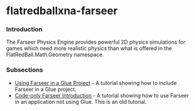 # flatredballxna-farseer

### Introduction

The Farseer Physics Engine provides powerful 2D physics simulations for games which need more realistic physics than what is offered in the FlatRedBall.Math.Geometry namespace.

### Subsections

* [Using Farseer in a Glue Project](using-farseer-in-a-glue-project.md) - A tutorial showing how to include Farseer in a Glue project.
* [Code-only Farseer Introduction](code-only-farseer-introduction.md) - A tutorial showing how to use Farseer in an application not using Glue. This is an old tutorial.

&#x20;

